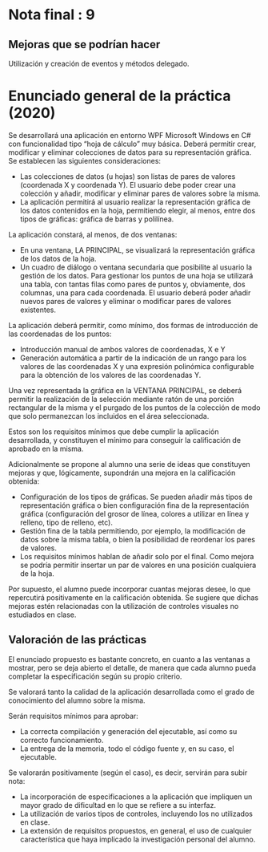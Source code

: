 # Nota final : 9

## Mejoras que se podrían hacer

Utilización y creación de eventos y métodos delegado.

# Enunciado general de la práctica (2020)

Se desarrollará una aplicación en entorno WPF Microsoft Windows en C# con funcionalidad tipo “hoja de cálculo” muy básica. Deberá permitir crear, modificar y eliminar colecciones de datos para su representación gráfica. Se establecen las siguientes consideraciones:

- Las colecciones de datos (u hojas) son listas de pares de valores (coordenada X y coordenada Y). El usuario debe poder crear una colección y añadir, modificar y eliminar pares de valores sobre la misma.
- La aplicación permitirá al usuario realizar la representación gráfica de los datos contenidos en la hoja, permitiendo elegir, al menos, entre dos tipos de gráficas: gráfica de barras y polilínea.

La aplicación constará, al menos, de dos ventanas:

- En una ventana, LA PRINCIPAL, se visualizará la representación gráfica de los datos de la hoja.
- Un cuadro de diálogo o ventana secundaria que posibilite al usuario la gestión de los datos. Para gestionar los puntos de una hoja se utilizará una tabla, con tantas filas como pares de puntos y, obviamente, dos columnas, una para cada coordenada. El usuario deberá poder añadir nuevos pares de valores y eliminar o modificar pares de valores existentes.

La aplicación deberá permitir, como mínimo, dos formas de introducción de las coordenadas de los puntos:

- Introducción manual de ambos valores de coordenadas, X e Y
- Generación automática a partir de la indicación de un rango para los valores de las coordenadas X y una expresión polinómica configurable para la obtención de los valores de las coordenadas Y.

Una vez representada la gráfica en la VENTANA PRINCIPAL, se deberá permitir la realización de la selección mediante ratón de una porción rectangular de la misma y el purgado de los puntos de la colección de modo que solo permanezcan los incluidos en el área seleccionada.

Estos son los requisitos mínimos que debe cumplir la aplicación desarrollada, y constituyen el mínimo para conseguir la calificación de aprobado en la misma.

Adicionalmente se propone al alumno una serie de ideas que constituyen mejoras y que, lógicamente, supondrán una mejora en la calificación obtenida: 

- Configuración de los tipos de gráficas. Se pueden añadir más tipos de representación gráfica o bien configuración fina de la representación gráfica (configuración del grosor de línea, colores a utilizar en línea y relleno, tipo de relleno, etc).
- Gestión fina de la tabla permitiendo, por ejemplo, la modificación de datos sobre la misma tabla, o bien la posibilidad de reordenar los pares de valores.
- Los requisitos mínimos hablan de añadir solo por el final. Como mejora se podría permitir insertar un par de valores en una posición cualquiera de la hoja.

Por supuesto, el alumno puede incorporar cuantas mejoras desee, lo que repercutirá positivamente en la calificación obtenida. Se sugiere que dichas mejoras estén relacionadas con la utilización de controles visuales no estudiados en clase.

## Valoración de las prácticas

El enunciado propuesto es bastante concreto, en cuanto a las ventanas a mostrar, pero se deja abierto el detalle, de manera que cada alumno pueda completar la especificación según su propio criterio.

Se valorará tanto la calidad de la aplicación desarrollada como el grado de conocimiento del alumno sobre la misma.

Serán requisitos mínimos para aprobar:

- La correcta compilación y generación del ejecutable, así como su correcto funcionamiento.
- La entrega de la memoria, todo el código fuente y, en su caso, el ejecutable.

Se valorarán positivamente (según el caso), es decir, servirán para subir nota:

- La incorporación de especificaciones a la aplicación que impliquen un mayor grado de dificultad en lo que se refiere a su interfaz.
- La utilización de varios tipos de controles, incluyendo los no utilizados en clase.
- La extensión de requisitos propuestos, en general, el uso de cualquier característica que haya implicado la investigación personal del alumno.
